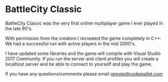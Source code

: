 # BattleCity Classic

BattleCity Classic was the very first online multiplayer game I ever played in the late 90's.

With permission from the creators I recreated the game completely in C++.  We had a successful run with active players in the mid 2000's.

I have updated some libraries and the game will compile with Visual Studio 2017 Community.  If you run the server and client profiles you will create a localhost server and be able to connect to yourself and play the game.

If you have any questions/comments please email remote@codemallet.com
